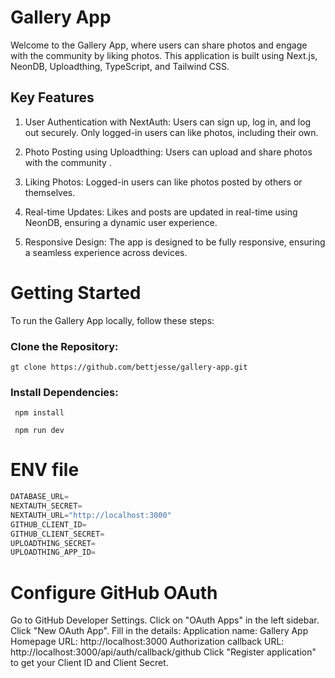 # Gallery App
Welcome to the Gallery App, where users can share photos and engage with the community by liking photos. This application is built using Next.js, NeonDB, Uploadthing, TypeScript, and Tailwind CSS.





## Key Features

1. User Authentication with NextAuth: Users can sign up, log in, and log out securely. Only logged-in users can like photos, including their own.

2. Photo Posting using Uploadthing: Users can upload and share photos with the community .

3. Liking Photos: Logged-in users can like photos posted by others or themselves.

4. Real-time Updates: Likes and posts are updated in real-time using NeonDB, ensuring a dynamic user experience.

5. Responsive Design: The app is designed to be fully responsive, ensuring a seamless experience across devices.
   
# Getting Started
To run the Gallery App locally, follow these steps:

### Clone the Repository:
```shell
gt clone https://github.com/bettjesse/gallery-app.git
 ```

### Install Dependencies: 
```shell
 npm install
```

```shell
 npm run dev 
```


# ENV file
```js
DATABASE_URL=
NEXTAUTH_SECRET=
NEXTAUTH_URL="http://localhost:3000"
GITHUB_CLIENT_ID=
GITHUB_CLIENT_SECRET=
UPLOADTHING_SECRET=
UPLOADTHING_APP_ID=

```


# Configure GitHub OAuth


Go to GitHub Developer Settings.
Click on "OAuth Apps" in the left sidebar.
Click "New OAuth App".
Fill in the details:
Application name: Gallery App
Homepage URL: http://localhost:3000
Authorization callback URL: http://localhost:3000/api/auth/callback/github
Click "Register application" to get your Client ID and Client Secret.

